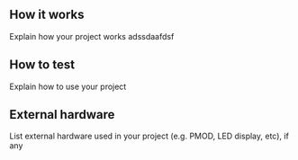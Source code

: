 <!---

This file is used to generate your project datasheet. Please fill in the information below and delete any unused
sections.

You can also include images in this folder and reference them in the markdown. Each image must be less than
512 kb in size, and the combined size of all images must be less than 1 MB.
-->

## How it works

Explain how your project works
adssdaafdsf

## How to test

Explain how to use your project

## External hardware

List external hardware used in your project (e.g. PMOD, LED display, etc), if any
